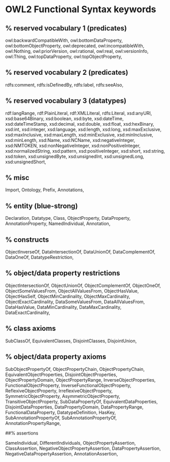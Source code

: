 # OWL2 Functional Syntax keywords 

## % reserved vocabulary 1 (predicates)

owl:backwardCompatibleWith,
owl:bottomDataProperty,
owl:bottomObjectProperty,
owl:deprecated,
owl:incompatibleWith,
owl:Nothing,
owl:priorVersion,
owl:rational,
owl:real,
owl:versionInfo,
owl:Thing,
owl:topDataProperty,
owl:topObjectProperty,

## % reserved vocabulary 2 (predicates)

rdfs:comment,
rdfs:isDefinedBy,
rdfs:label,
rdfs:seeAlso,

## % reserved vocabulary 3 (datatypes)

rdf:langRange,
rdf:PlainLiteral,
rdf:XMLLiteral,
rdfs:Literal,
xsd:anyURI,
xsd:base64Binary,
xsd:boolean,
xsd:byte,
xsd:dateTime,
xsd:dateTimeStamp,
xsd:decimal,
xsd:double,
xsd:float,
xsd:hexBinary,
xsd:int,
xsd:integer,
xsd:language,
xsd:length,
xsd:long,
xsd:maxExclusive,
xsd:maxInclusive,
xsd:maxLength,
xsd:minExclusive,
xsd:minInclusive,
xsd:minLength,
xsd:Name,
xsd:NCName,
xsd:negativeInteger,
xsd:NMTOKEN,
xsd:nonNegativeInteger,
xsd:nonPositiveInteger,
xsd:normalizedString,
xsd:pattern,
xsd:positiveInteger,
xsd:short,
xsd:string,
xsd:token,
xsd:unsignedByte,
xsd:unsignedInt,
xsd:unsignedLong,
xsd:unsignedShort,

## % misc  
Import,
Ontology,
Prefix,
Annotations,

## % entity (blue-strong)

Declaration,
Datatype,
Class,
ObjectProperty,
DataProperty,
AnnotationProperty,
NamedIndividual,
Annotation,

## % constructs

ObjectInverseOf,
DataIntersectionOf,
DataUnionOf,
DataComplementOf,
DataOneOf,
DatatypeRestriction,


## % object/data property restrictions

ObjectIntersectionOf,
ObjectUnionOf,
ObjectComplementOf,
ObjectOneOf,
ObjectSomeValuesFrom,
ObjectAllValuesFrom,
ObjectHasValue,
ObjectHasSelf,
ObjectMinCardinality,
ObjectMaxCardinality,
ObjectExactCardinality,
DataSomeValuesFrom,
DataAllValuesFrom,
DataHasValue,
DataMinCardinality,
DataMaxCardinality,
DataExactCardinality,


## % class axioms

SubClassOf,
EquivalentClasses,
DisjointClasses,
DisjointUnion,

## % object/data property axioms

SubObjectPropertyOf,
ObjectPropertyChain,
ObjectPropertyChain,
EquivalentObjectProperties,
DisjointObjectProperties,
ObjectPropertyDomain,
ObjectPropertyRange,
InverseObjectProperties,
FunctionalObjectProperty,
InverseFunctionalObjectProperty,
ReflexiveObjectProperty,
IrreflexiveObjectProperty,
SymmetricObjectProperty,
AsymmetricObjectProperty,
TransitiveObjectProperty,
SubDataPropertyOf,
EquivalentDataProperties,
DisjointDataProperties,
DataPropertyDomain,
DataPropertyRange,
FunctionalDataProperty,
DatatypeDefinition,
HasKey,
SubAnnotationPropertyOf,
SubAnnotationPropertyOf,
AnnotationPropertyRange,

##% assertions

SameIndividual,
DifferentIndividuals,
ObjectPropertyAssertion,
ClassAssertion,
NegativeObjectPropertyAssertion,
DataPropertyAssertion,
NegativeDataPropertyAssertion,
AnnotationAssertion,


